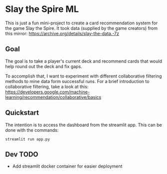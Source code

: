 # Slay the Spire ML

This is just a fun mini-project to create a card recommendation system for the game Slay the Spire.
It took data (supplied by the game creators) from this mirror:
https://archive.org/details/slay-the-data.-7z

## Goal

The goal is to take a player's current deck and recommend cards that would help round out the deck and fix gaps.

To accomplish that, I want to experiment with different collaborative filtering methods to mine data form successful runs. For a brief introduction to collaborative filtering, take a look at this:
https://developers.google.com/machine-learning/recommendation/collaborative/basics

## Quickstart

The intention is to access the dashboard from the streamlit app. This can be done with the commands:

```
streamlit run app.py
```

## Dev TODO
* Add streamlit docker container for easier deployment